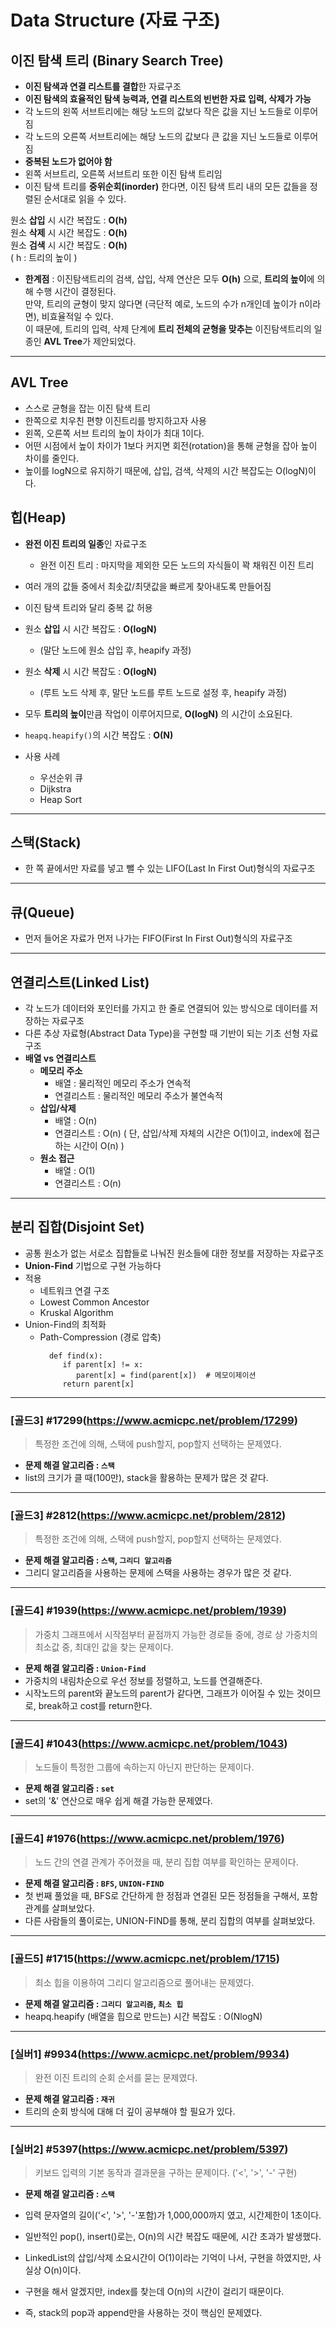 # Data Structure (자료 구조)

## 이진 탐색 트리 (Binary Search Tree)

* **이진 탐색과 연결 리스트를 결합**한 자료구조    
* **이진 탐색의 효율적인 탐색 능력과, 연결 리스트의 빈번한 자료 입력, 삭제가 가능**
* 각 노드의 왼쪽 서브트리에는 해당 노드의 값보다 작은 값을 지닌 노드들로 이루어짐
* 각 노드의 오른쪽 서브트리에는 해당 노드의 값보다 큰 값을 지닌 노드들로 이루어짐
* **중복된 노드가 없어야 함**
* 왼쪽 서브트리, 오른쪽 서브트리 또한 이진 탐색 트리임    
* 이진 탐색 트리를 **중위순회(inorder)** 한다면, 이진 탐색 트리 내의 모든 값들을 정렬된 순서대로 읽을 수 있다.


원소 **삽입** 시 시간 복잡도 : **O(h)**   
원소 **삭제** 시 시간 복잡도 : **O(h)**   
원소 **검색** 시 시간 복잡도 : **O(h)**   
( h : 트리의 높이 )

* **한계점** : 이진탐색트리의 검색, 삽입, 삭제 연산은 모두 **O(h)** 으로, **트리의 높이**에 의해 수행 시간이 결정된다.    
만약, 트리의 균형이 맞지 않다면 (극단적 예로, 노드의 수가 n개인데 높이가 n이라면), 비효율적일 수 있다.      
이 때문에, 트리의 입력, 삭제 단계에 **트리 전체의 균형을 맞추는** 이진탐색트리의 일종인 **AVL Tree**가 제안되었다.

---

## AVL Tree

* 스스로 균형을 잡는 이진 탐색 트리
* 한쪽으로 치우친 편향 이진트리를 방지하고자 사용
* 왼쪽, 오른쪽 서브 트리의 높이 차이가 최대 1이다.
* 어떤 시점에서 높이 차이가 1보다 커지면 회전(rotation)을 통해 균형을 잡아 높이 차이를 줄인다.
* 높이를 logN으로 유지하기 때문에, 삽입, 검색, 삭제의 시간 복잡도는 O(logN)이다.

## 힙(Heap)

* **완전 이진 트리의 일종**인 자료구조
  * 완전 이진 트리 : 마지막을 제외한 모든 노드의 자식들이 꽉 채워진 이진 트리
* 여러 개의 값들 중에서 최솟값/최댓값을 빠르게 찾아내도록 만들어짐
* 이진 탐색 트리와 달리 중복 값 허용


* 원소 **삽입** 시 시간 복잡도 : **O(logN)**   
  * (말단 노드에 원소 삽입 후, heapify 과정)   
* 원소 **삭제** 시 시간 복잡도 : **O(logN)**    
  * (루트 노드 삭제 후, 말단 노드를 루트 노드로 설정 후, heapify 과정)   
* 모두 **트리의 높이**만큼 작업이 이루어지므로, **O(logN)** 의 시간이 소요된다.   
* `heapq.heapify()`의 시간 복잡도 : **O(N)**


* 사용 사례
  * 우선순위 큐
  * Dijkstra
  * Heap Sort
  
---

## 스택(Stack)

* 한 쪽 끝에서만 자료를 넣고 뺄 수 있는 LIFO(Last In First Out)형식의 자료구조

---

## 큐(Queue)

* 먼저 들어온 자료가 먼저 나가는 FIFO(First In First Out)형식의 자료구조

---

## 연결리스트(Linked List)

* 각 노드가 데이터와 포인터를 가지고 한 줄로 연결되어 있는 방식으로 데이터를 저장하는 자료구조
* 다른 추상 자료형(Abstract Data Type)을 구현할 때 기반이 되는 기초 선형 자료구조
* **배열 vs 연결리스트**
  * **메모리 주소**
    * 배열 : 물리적인 메모리 주소가 연속적
    * 연결리스트 : 물리적인 메모리 주소가 불연속적
  * **삽입/삭제**
    * 배열 : O(n)
    * 연결리스트 : O(n) ( 단, 삽입/삭제 자체의 시간은 O(1)이고, index에 접근하는 시간이 O(n) )
  * **원소 접근**
    * 배열 : O(1)
    * 연결리스트 : O(n)

---

## 분리 집합(Disjoint Set)

* 공통 원소가 없는 서로소 집합들로 나눠진 원소들에 대한 정보를 저장하는 자료구조
* **Union-Find** 기법으로 구현 가능하다
* 적용
  * 네트워크 연결 구조
  * Lowest Common Ancestor
  * Kruskal Algorithm
* Union-Find의 최적화
  * Path-Compression (경로 압축)
    ```
      def find(x):
         if parent[x] != x:
            parent[x] = find(parent[x])  # 메모이제이션
         return parent[x]
    ```

---

### [골드3] #17299(https://www.acmicpc.net/problem/17299)

> 특정한 조건에 의해, 스택에 push할지, pop할지 선택하는 문제였다.

* **문제 해결 알고리즘 : `스택`**
* list의 크기가 클 때(100만), stack을 활용하는 문제가 많은 것 같다.

---

### [골드3] #2812(https://www.acmicpc.net/problem/2812)

> 특정한 조건에 의해, 스택에 push할지, pop할지 선택하는 문제였다.

* **문제 해결 알고리즘 : `스택`, `그리디 알고리즘`**
* 그리디 알고리즘을 사용하는 문제에 스택을 사용하는 경우가 많은 것 같다.

---

### [골드4] #1939(https://www.acmicpc.net/problem/1939)

> 가중치 그래프에서 시작점부터 끝점까지 가능한 경로들 중에, 경로 상 가중치의 최소값 중, 최대인 값을 찾는 문제이다.

* **문제 해결 알고리즘 : `Union-Find`**
* 가중치의 내림차순으로 우선 정보를 정렬하고, 노드를 연결해준다.
* 시작노드의 parent와 끝노드의 parent가 같다면, 그래프가 이어질 수 있는 것이므로, break하고 cost를 return한다.

---

### [골드4] #1043(https://www.acmicpc.net/problem/1043)

> 노드들이 특정한 그룹에 속하는지 아닌지 판단하는 문제이다.

* **문제 해결 알고리즘 : `set`**
* set의 '&' 연산으로 매우 쉽게 해결 가능한 문제였다.

---

### [골드4] #1976(https://www.acmicpc.net/problem/1976)

> 노드 간의 연결 관계가 주어졌을 때, 분리 집합 여부를 확인하는 문제이다.

* **문제 해결 알고리즘 : `BFS`, `UNION-FIND`**
* 첫 번째 풀었을 때, BFS로 간단하게 한 정점과 연결된 모든 정점들을 구해서, 포함 관계를 살펴보았다.
* 다른 사람들의 풀이로는, UNION-FIND를 통해, 분리 집합의 여부를 살펴보았다.

---

### [골드5] #1715(https://www.acmicpc.net/problem/1715)

> 최소 힙을 이용하여 그리디 알고리즘으로 풀어내는 문제였다. 

* **문제 해결 알고리즘 : `그리디 알고리즘`, `최소 힙`**
* heapq.heapify (배열을 힙으로 만드는) 시간 복잡도 : O(NlogN)

---

### [실버1] #9934(https://www.acmicpc.net/problem/9934)

> 완전 이진 트리의 순회 순서를 묻는 문제였다.

* **문제 해결 알고리즘 : `재귀`**
* 트리의 순회 방식에 대해 더 깊이 공부해야 할 필요가 있다.

---

### [실버2] #5397(https://www.acmicpc.net/problem/5397)

> 키보드 입력의 기본 동작과 결과문을 구하는 문제이다. ('<', '>', '-' 구현)

* **문제 해결 알고리즘 : `스택`**

* 입력 문자열의 길이('<', '>', '-'포함)가 1,000,000까지 였고, 시간제한이 1초이다.
* 일반적인 pop(), insert()로는, O(n)의 시간 복잡도 때문에, 시간 초과가 발생했다.
* LinkedList의 삽입/삭제 소요시간이 O(1)이라는 기억이 나서, 구현을 하였지만, 사실상 O(n)이다.
* 구현을 해서 알겠지만, index를 찾는데 O(n)의 시간이 걸리기 때문이다.
* 즉, stack의 pop과 append만을 사용하는 것이 핵심인 문제였다.
